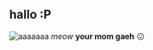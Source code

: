## hallo :P
![aaaaaaa](https://cdn.discordapp.com/attachments/647888279970250762/1071098670595969044/sprigatito.jpg)
*meow*
**your mom gaeh** 😖
